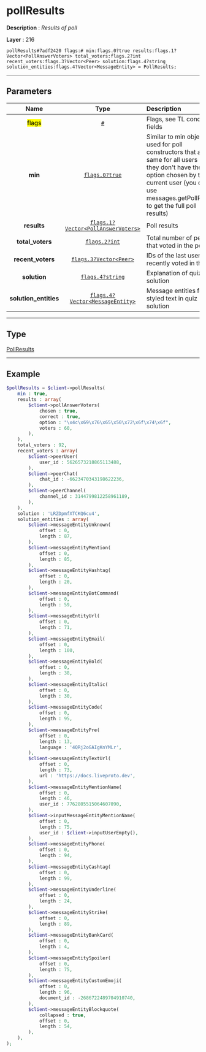 # pollResults

**Description** : *Results of poll*

**Layer** : 216

```tl
pollResults#7adf2420 flags:# min:flags.0?true results:flags.1?Vector<PollAnswerVoters> total_voters:flags.2?int recent_voters:flags.3?Vector<Peer> solution:flags.4?string solution_entities:flags.4?Vector<MessageEntity> = PollResults;
```

---

## Parameters

| Name | Type | Description |
| :---: | :---: | :--- |
| <mark>flags</mark> | [`#`](type/#) | Flags, see TL conditional fields |
| **min** | [`flags.0?true`](type/true) | Similar to min objects, used for poll constructors that are the same for all users so they don't have the option chosen by the current user (you can use messages.getPollResults to get the full poll results) |
| **results** | [`flags.1?Vector<PollAnswerVoters>`](type/PollAnswerVoters) | Poll results |
| **total_voters** | [`flags.2?int`](type/int) | Total number of people that voted in the poll |
| **recent_voters** | [`flags.3?Vector<Peer>`](type/Peer) | IDs of the last users that recently voted in the poll |
| **solution** | [`flags.4?string`](type/string) | Explanation of quiz solution |
| **solution_entities** | [`flags.4?Vector<MessageEntity>`](type/MessageEntity) | Message entities for styled text in quiz solution |

---

## Type

[PollResults](type/PollResults)

---

## Example

```php
$pollResults = $client->pollResults(
	min : true,
	results : array(
		$client->pollAnswerVoters(
			chosen : true,
			correct : true,
			option : "\x4c\x69\x76\x65\x50\x72\x6f\x74\x6f",
			voters : 60,
		),
	),
	total_voters : 92,
	recent_voters : array(
		$client->peerUser(
			user_id : 5626573218865113488,
		),
		$client->peerChat(
			chat_id : -6623470343198622236,
		),
		$client->peerChannel(
			channel_id : 3144799812258961189,
		),
	),
	solution : 'LRZDpmfXTCKQ6cu4',
	solution_entities : array(
		$client->messageEntityUnknown(
			offset : 0,
			length : 87,
		),
		$client->messageEntityMention(
			offset : 0,
			length : 85,
		),
		$client->messageEntityHashtag(
			offset : 0,
			length : 20,
		),
		$client->messageEntityBotCommand(
			offset : 0,
			length : 59,
		),
		$client->messageEntityUrl(
			offset : 0,
			length : 71,
		),
		$client->messageEntityEmail(
			offset : 0,
			length : 100,
		),
		$client->messageEntityBold(
			offset : 0,
			length : 38,
		),
		$client->messageEntityItalic(
			offset : 0,
			length : 30,
		),
		$client->messageEntityCode(
			offset : 0,
			length : 95,
		),
		$client->messageEntityPre(
			offset : 0,
			length : 13,
			language : '4QRj2oGAIgKnYMLr',
		),
		$client->messageEntityTextUrl(
			offset : 0,
			length : 73,
			url : 'https://docs.liveproto.dev',
		),
		$client->messageEntityMentionName(
			offset : 0,
			length : 46,
			user_id : 7762805515064607090,
		),
		$client->inputMessageEntityMentionName(
			offset : 0,
			length : 75,
			user_id : $client->inputUserEmpty(),
		),
		$client->messageEntityPhone(
			offset : 0,
			length : 94,
		),
		$client->messageEntityCashtag(
			offset : 0,
			length : 99,
		),
		$client->messageEntityUnderline(
			offset : 0,
			length : 24,
		),
		$client->messageEntityStrike(
			offset : 0,
			length : 89,
		),
		$client->messageEntityBankCard(
			offset : 0,
			length : 4,
		),
		$client->messageEntitySpoiler(
			offset : 0,
			length : 75,
		),
		$client->messageEntityCustomEmoji(
			offset : 0,
			length : 96,
			document_id : -2686722489704910740,
		),
		$client->messageEntityBlockquote(
			collapsed : true,
			offset : 0,
			length : 54,
		),
	),
);
```